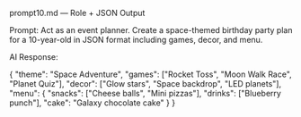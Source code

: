 prompt10.md — Role + JSON Output

Prompt:
Act as an event planner. Create a space-themed birthday party plan for a 10-year-old in JSON format including games, decor, and menu.

AI Response:

{
  "theme": "Space Adventure",
  "games": ["Rocket Toss", "Moon Walk Race", "Planet Quiz"],
  "decor": ["Glow stars", "Space backdrop", "LED planets"],
  "menu": {
    "snacks": ["Cheese balls", "Mini pizzas"],
    "drinks": ["Blueberry punch"],
    "cake": "Galaxy chocolate cake"
  }
}